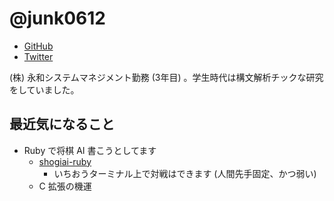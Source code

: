 # @junk0612

* [GitHub](https://github.com/junk0612)
* [Twitter](https://twitter.com/junk0612)

(株) 永和システムマネジメント勤務 (3年目) 。学生時代は構文解析チックな研究をしていました。

## 最近気になること

- Ruby で将棋 AI 書こうとしてます
  - [shogiai-ruby](https://github.com/junk0612/shogi-ai.git)
    - いちおうターミナル上で対戦はできます (人間先手固定、かつ弱い)
  - C 拡張の機運
